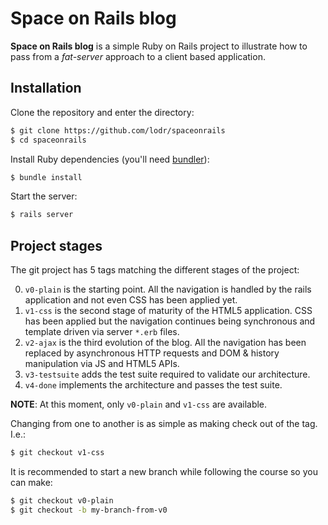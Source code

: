 Space on Rails blog
===================

**Space on Rails blog** is a simple Ruby on Rails project to illustrate how
to pass from a _fat-server_ approach to a client based application.

Installation
------------

Clone the repository and enter the directory:

```bash
$ git clone https://github.com/lodr/spaceonrails
$ cd spaceonrails
```

Install Ruby dependencies (you'll need [bundler](http://bundler.io/)):

```bash
$ bundle install
```

Start the server:

```bash
$ rails server
```

Project stages
--------------

The git project has 5 tags matching the different stages of the project:

 0. `v0-plain` is the starting point. All the navigation is handled by the rails
 application and not even CSS has been applied yet.  
 1. `v1-css` is the second stage of maturity of the HTML5 application. CSS has
 been applied but the navigation continues being synchronous and template driven
 via server `*.erb` files.
 2. `v2-ajax` is the third evolution of the blog. All the navigation has been
 replaced by asynchronous HTTP requests and DOM & history manipulation via JS
 and HTML5 APIs. 
 3. `v3-testsuite` adds the test suite required to validate our architecture.
 4. `v4-done` implements the architecture and passes the test suite.
 
**NOTE**: At this moment, only `v0-plain` and `v1-css` are available.

Changing from one to another is as simple as making check out of the tag. I.e.:

```bash
$ git checkout v1-css
```

It is recommended to start a new branch while following the course so you can
make:

```bash
$ git checkout v0-plain
$ git checkout -b my-branch-from-v0
```
